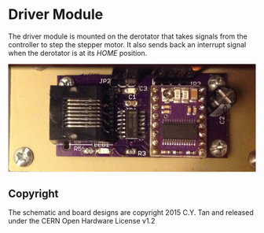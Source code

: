 # Driver Module

The driver module is mounted on the derotator that takes signals from
the controller to step the stepper motor. It also sends back an
interrupt signal when the derotator is at its *HOME* position.

![Driver Module](../../wiki_pics/IMG_1784.jpg)

## Copyright

The schematic and board designs are copyright 2015 C.Y. Tan and
released under the CERN Open Hardware License v1.2

